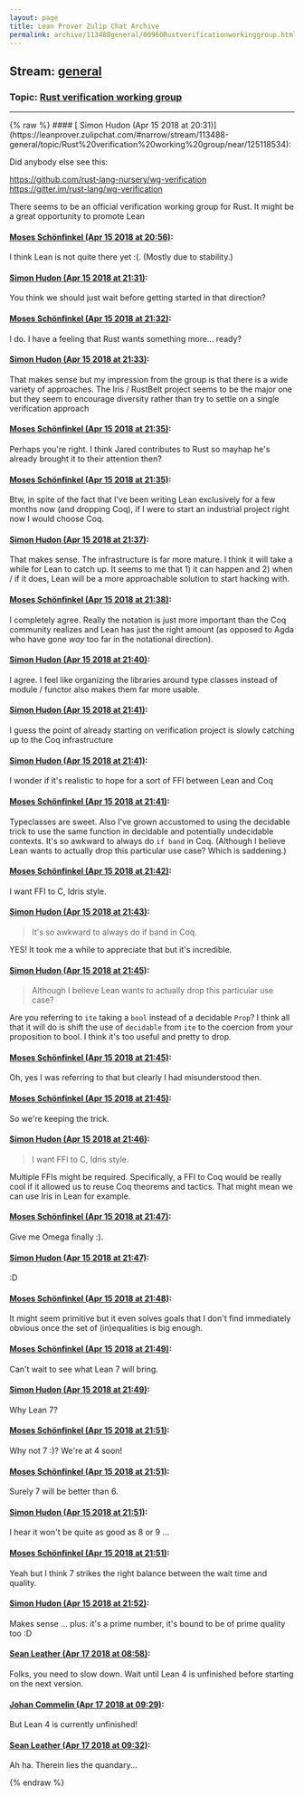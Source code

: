 ```yaml
---
layout: page
title: Lean Prover Zulip Chat Archive 
permalink: archive/113488general/00960Rustverificationworkinggroup.html
---
```


## Stream: [general](https://leanprover-community.github.io/archive/113488general/index.html)
### Topic: [Rust verification working group](https://leanprover-community.github.io/archive/113488general/00960Rustverificationworkinggroup.html)

---

<base href="https://leanprover.zulipchat.com">
{% raw %}
#### [ Simon Hudon (Apr 15 2018 at 20:31)](https://leanprover.zulipchat.com/#narrow/stream/113488-general/topic/Rust%20verification%20working%20group/near/125118534):
<p>Did anybody else see this:</p>
<p><a href="https://github.com/rust-lang-nursery/wg-verification" target="_blank" title="https://github.com/rust-lang-nursery/wg-verification">https://github.com/rust-lang-nursery/wg-verification</a><br>
<a href="https://gitter.im/rust-lang/wg-verification" target="_blank" title="https://gitter.im/rust-lang/wg-verification">https://gitter.im/rust-lang/wg-verification</a></p>
<p>There seems to be an official verification working group for Rust. It might be a great opportunity to promote Lean</p>

#### [ Moses Schönfinkel (Apr 15 2018 at 20:56)](https://leanprover.zulipchat.com/#narrow/stream/113488-general/topic/Rust%20verification%20working%20group/near/125119134):
<p>I think Lean is not quite there yet :(. (Mostly due to stability.)</p>

#### [ Simon Hudon (Apr 15 2018 at 21:31)](https://leanprover.zulipchat.com/#narrow/stream/113488-general/topic/Rust%20verification%20working%20group/near/125119986):
<p>You think we should just wait before getting started in that direction?</p>

#### [ Moses Schönfinkel (Apr 15 2018 at 21:32)](https://leanprover.zulipchat.com/#narrow/stream/113488-general/topic/Rust%20verification%20working%20group/near/125120025):
<p>I do. I have a feeling that Rust wants something more... ready?</p>

#### [ Simon Hudon (Apr 15 2018 at 21:33)](https://leanprover.zulipchat.com/#narrow/stream/113488-general/topic/Rust%20verification%20working%20group/near/125120032):
<p>That makes sense but my impression from the group is that there is a wide variety of approaches. The Iris / RustBelt project seems to be the major one but they seem to encourage diversity rather than try to settle on a single verification approach</p>

#### [ Moses Schönfinkel (Apr 15 2018 at 21:35)](https://leanprover.zulipchat.com/#narrow/stream/113488-general/topic/Rust%20verification%20working%20group/near/125120079):
<p>Perhaps you're right. I think Jared contributes to Rust so mayhap he's already brought it to their attention then?</p>

#### [ Moses Schönfinkel (Apr 15 2018 at 21:35)](https://leanprover.zulipchat.com/#narrow/stream/113488-general/topic/Rust%20verification%20working%20group/near/125120083):
<p>Btw, in spite of the fact that I've been writing Lean exclusively for a few months now (and dropping Coq), if I were to start an industrial project right now I would choose Coq.</p>

#### [ Simon Hudon (Apr 15 2018 at 21:37)](https://leanprover.zulipchat.com/#narrow/stream/113488-general/topic/Rust%20verification%20working%20group/near/125120135):
<p>That makes sense. The infrastructure is far more mature. I think it will take a while for Lean to catch up. It seems to me that 1) it can happen and 2) when / if it does, Lean will be a more approachable solution to start hacking with.</p>

#### [ Moses Schönfinkel (Apr 15 2018 at 21:38)](https://leanprover.zulipchat.com/#narrow/stream/113488-general/topic/Rust%20verification%20working%20group/near/125120175):
<p>I completely agree. Really the notation is just more important than the Coq community realizes and Lean has just the right amount (as opposed to Agda who have gone <em>way</em> too far in the notational direction).</p>

#### [ Simon Hudon (Apr 15 2018 at 21:40)](https://leanprover.zulipchat.com/#narrow/stream/113488-general/topic/Rust%20verification%20working%20group/near/125120226):
<p>I agree. I feel like organizing the libraries around type classes instead of module / functor also makes them far more usable.</p>

#### [ Simon Hudon (Apr 15 2018 at 21:41)](https://leanprover.zulipchat.com/#narrow/stream/113488-general/topic/Rust%20verification%20working%20group/near/125120232):
<p>I guess the point of already starting on verification project is slowly catching up to the Coq infrastructure</p>

#### [ Simon Hudon (Apr 15 2018 at 21:41)](https://leanprover.zulipchat.com/#narrow/stream/113488-general/topic/Rust%20verification%20working%20group/near/125120236):
<p>I wonder if it's realistic to hope for a sort of FFI between Lean and Coq</p>

#### [ Moses Schönfinkel (Apr 15 2018 at 21:41)](https://leanprover.zulipchat.com/#narrow/stream/113488-general/topic/Rust%20verification%20working%20group/near/125120237):
<p>Typeclasses are sweet. Also I've grown accustomed to using the decidable trick to use the same function in decidable and potentially undecidable contexts. It's so awkward to always do <code>if band</code> in Coq. (Although I believe Lean wants to actually drop this particular use case? Which is saddening.)</p>

#### [ Moses Schönfinkel (Apr 15 2018 at 21:42)](https://leanprover.zulipchat.com/#narrow/stream/113488-general/topic/Rust%20verification%20working%20group/near/125120280):
<p>I want FFI to C, Idris style.</p>

#### [ Simon Hudon (Apr 15 2018 at 21:43)](https://leanprover.zulipchat.com/#narrow/stream/113488-general/topic/Rust%20verification%20working%20group/near/125120286):
<blockquote>
<p>It's so awkward to always do if band in Coq.</p>
</blockquote>
<p>YES! It took me a while to appreciate that but it's incredible.</p>

#### [ Simon Hudon (Apr 15 2018 at 21:45)](https://leanprover.zulipchat.com/#narrow/stream/113488-general/topic/Rust%20verification%20working%20group/near/125120332):
<blockquote>
<p>Although I believe Lean wants to actually drop this particular use case?</p>
</blockquote>
<p>Are you referring to <code>ite</code> taking a <code>bool</code> instead of a decidable <code>Prop</code>? I think all that it will do is shift the use of <code>decidable</code> from <code>ite</code> to the coercion from your proposition to bool. I think it's too useful and pretty to drop.</p>

#### [ Moses Schönfinkel (Apr 15 2018 at 21:45)](https://leanprover.zulipchat.com/#narrow/stream/113488-general/topic/Rust%20verification%20working%20group/near/125120335):
<p>Oh, yes I was referring to that but clearly I had misunderstood then.</p>

#### [ Moses Schönfinkel (Apr 15 2018 at 21:45)](https://leanprover.zulipchat.com/#narrow/stream/113488-general/topic/Rust%20verification%20working%20group/near/125120336):
<p>So we're keeping the trick.</p>

#### [ Simon Hudon (Apr 15 2018 at 21:46)](https://leanprover.zulipchat.com/#narrow/stream/113488-general/topic/Rust%20verification%20working%20group/near/125120377):
<blockquote>
<p>I want FFI to C, Idris style.</p>
</blockquote>
<p>Multiple FFIs might be required. Specifically, a FFI to Coq would be really cool if it allowed us to reuse Coq theorems and tactics. That might mean we can use Iris in Lean for example.</p>

#### [ Moses Schönfinkel (Apr 15 2018 at 21:47)](https://leanprover.zulipchat.com/#narrow/stream/113488-general/topic/Rust%20verification%20working%20group/near/125120382):
<p>Give me Omega finally :).</p>

#### [ Simon Hudon (Apr 15 2018 at 21:47)](https://leanprover.zulipchat.com/#narrow/stream/113488-general/topic/Rust%20verification%20working%20group/near/125120383):
<p>:D</p>

#### [ Moses Schönfinkel (Apr 15 2018 at 21:48)](https://leanprover.zulipchat.com/#narrow/stream/113488-general/topic/Rust%20verification%20working%20group/near/125120430):
<p>It might seem primitive but it even solves goals that I don't find immediately obvious once the set of (in)equalities is big enough.</p>

#### [ Moses Schönfinkel (Apr 15 2018 at 21:49)](https://leanprover.zulipchat.com/#narrow/stream/113488-general/topic/Rust%20verification%20working%20group/near/125120438):
<p>Can't wait to see what Lean 7 will bring.</p>

#### [ Simon Hudon (Apr 15 2018 at 21:49)](https://leanprover.zulipchat.com/#narrow/stream/113488-general/topic/Rust%20verification%20working%20group/near/125120440):
<p>Why Lean 7?</p>

#### [ Moses Schönfinkel (Apr 15 2018 at 21:51)](https://leanprover.zulipchat.com/#narrow/stream/113488-general/topic/Rust%20verification%20working%20group/near/125120490):
<p>Why not 7 :)? We're at 4 soon!</p>

#### [ Moses Schönfinkel (Apr 15 2018 at 21:51)](https://leanprover.zulipchat.com/#narrow/stream/113488-general/topic/Rust%20verification%20working%20group/near/125120492):
<p>Surely 7 will be better than 6.</p>

#### [ Simon Hudon (Apr 15 2018 at 21:51)](https://leanprover.zulipchat.com/#narrow/stream/113488-general/topic/Rust%20verification%20working%20group/near/125120494):
<p>I hear it won't be quite as good as 8 or 9 ...</p>

#### [ Moses Schönfinkel (Apr 15 2018 at 21:51)](https://leanprover.zulipchat.com/#narrow/stream/113488-general/topic/Rust%20verification%20working%20group/near/125120496):
<p>Yeah but I think 7 strikes the right balance between the wait time and quality.</p>

#### [ Simon Hudon (Apr 15 2018 at 21:52)](https://leanprover.zulipchat.com/#narrow/stream/113488-general/topic/Rust%20verification%20working%20group/near/125120536):
<p>Makes sense ... plus: it's a prime number, it's bound to be of prime quality too :D</p>

#### [ Sean Leather (Apr 17 2018 at 08:58)](https://leanprover.zulipchat.com/#narrow/stream/113488-general/topic/Rust%20verification%20working%20group/near/125185304):
<p>Folks, you need to slow down. Wait until Lean 4 is unfinished before starting on the next version.</p>

#### [ Johan Commelin (Apr 17 2018 at 09:29)](https://leanprover.zulipchat.com/#narrow/stream/113488-general/topic/Rust%20verification%20working%20group/near/125186087):
<p>But Lean 4 is currently unfinished!</p>

#### [ Sean Leather (Apr 17 2018 at 09:32)](https://leanprover.zulipchat.com/#narrow/stream/113488-general/topic/Rust%20verification%20working%20group/near/125186180):
<p>Ah ha. Therein lies the quandary...</p>


{% endraw %}
